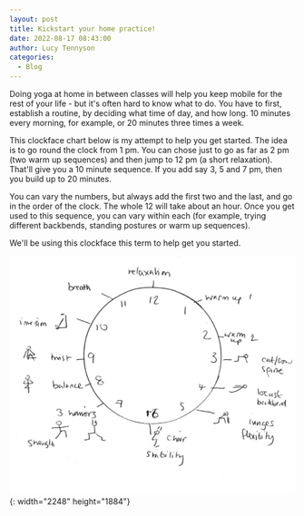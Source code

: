 ```yaml
---
layout: post
title: Kickstart your home practice!
date: 2022-08-17 08:43:00
author: Lucy Tennyson
categories:
  - Blog
---
```

Doing yoga at home in between classes will help you keep mobile for the rest of your life - but it's often hard to know what to do. You have to first, establish a routine, by deciding what time of day, and how long. 10 minutes every morning, for example, or 20 minutes three times a week.

This clockface chart below is my attempt to help you get started. The idea is to go round the clock from 1 pm. You can chose just to go as far as 2 pm (two warm up sequences) and then jump to 12 pm (a short relaxation). That'll give you a 10 minute sequence. If you add say 3, 5 and 7 pm, then you build up to 20 minutes.

You can vary the numbers, but always add the first two and the last, and go in the order of the clock. The whole 12 will take about an hour. Once you get used to this sequence, you can vary within each (for example, trying&nbsp; different backbends, standing postures or warm up sequences).

We'll be using this clockface this term to help get you started.

![](/uploads/clockfaceyoga.jpg){: width="2248" height="1884"}